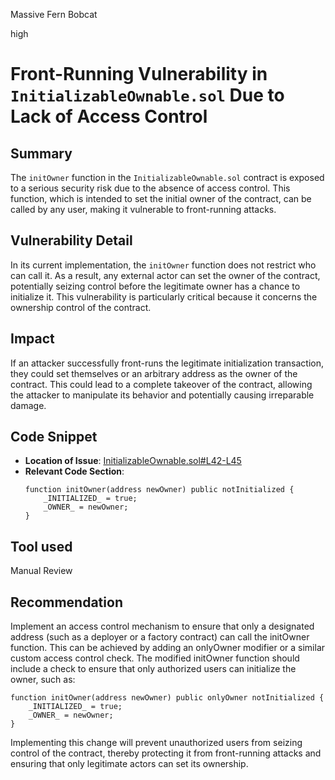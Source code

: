 Massive Fern Bobcat

high

# Front-Running Vulnerability in `InitializableOwnable.sol` Due to Lack of Access Control

## Summary
The `initOwner` function in the `InitializableOwnable.sol` contract is exposed to a serious security risk due to the absence of access control. This function, which is intended to set the initial owner of the contract, can be called by any user, making it vulnerable to front-running attacks.


## Vulnerability Detail
In its current implementation, the `initOwner` function does not restrict who can call it. As a result, any external actor can set the owner of the contract, potentially seizing control before the legitimate owner has a chance to initialize it. This vulnerability is particularly critical because it concerns the ownership control of the contract.


## Impact
If an attacker successfully front-runs the legitimate initialization transaction, they could set themselves or an arbitrary address as the owner of the contract. This could lead to a complete takeover of the contract, allowing the attacker to manipulate its behavior and potentially causing irreparable damage.


## Code Snippet
- **Location of Issue**: [InitializableOwnable.sol#L42-L45](https://github.com/sherlock-audit/2023-12-dodo-gsp/blob/main/dodo-gassaving-pool/contracts/lib/InitializableOwnable.sol#L42-L45)
- **Relevant Code Section**:
  ```solidity
  function initOwner(address newOwner) public notInitialized {
      _INITIALIZED_ = true;
      _OWNER_ = newOwner;
  }
  ```

## Tool used

Manual Review

## Recommendation
Implement an access control mechanism to ensure that only a designated address (such as a deployer or a factory contract) can call the initOwner function. This can be achieved by adding an onlyOwner modifier or a similar custom access control check.
The modified initOwner function should include a check to ensure that only authorized users can initialize the owner, such as:
```solidity
function initOwner(address newOwner) public onlyOwner notInitialized {
    _INITIALIZED_ = true;
    _OWNER_ = newOwner;
}

```
Implementing this change will prevent unauthorized users from seizing control of the contract, thereby protecting it from front-running attacks and ensuring that only legitimate actors can set its ownership.